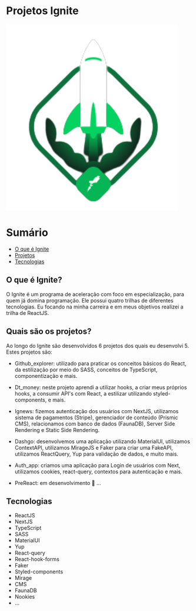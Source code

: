 # Projetos Ignite

<img src="https://raw.githubusercontent.com/tavareshenrique/ignite-reactjs/a11afefe824866f24dd3f9e1cc6e6e9530376ad1/%40assets/img/logo.svg" alt="Logo">

# Sumário

* [O que é Ignite](##O-que-é-Ignite?)
* [Projetos](##Quais-são-os-projetos?)
* [Tecnologias](##tecnologias)

## O que é Ignite?

O Ignite é um programa de aceleração com foco em especialização, para quem já domina programação. Ele possui quatro trilhas de diferentes tecnologias. Eu focando na minha carreira e em meus objetivos realizei a trilha de ReactJS.

## Quais são os projetos?

Ao longo do Ignite são desenvolvidos 6 projetos dos quais eu desenvolvi 5. Estes projetos são:

- Github_explorer: utilizado para praticar os conceitos básicos do React, da estilização por meio do SASS, conceitos de TypeScript, componentização e mais.

- Dt_money: neste projeto aprendi a utilizar hooks, a criar meus próprios hooks, a consumir API's com React, a estilizar utilizando styled-components, e mais.

- Ignews: fizemos autenticação dos usuários com NextJS, utilizamos sistema de pagamentos (Stripe), gerenciador de conteúdo (Prismic CMS), relacionamos com banco de dados (FaunaDB), Server Side Rendering e Static Side Rendering.

- Dashgo: desenvolvemos uma aplicação utilizando MaterialUI, utilizamos ContextAPI, utilizamos MirageJS e Faker para criar uma FakeAPI, utilizamos ReactQuery, Yup para validação de dados, e muito mais.

- Auth_app: criamos uma aplicação para Login de usuários com Next, utilizamos cookies, react-query, contextos para autenticação e mais. 

- PreReact: em desenvolvimento 🚧 ...

## Tecnologias

- ReactJS
- NextJS
- TypeScript
- SASS
- MaterialUI
- Yup
- React-query
- React-hook-forms
- Faker
- Styled-components
- Mirage
- CMS
- FaunaDB
- Nookies
- ...

